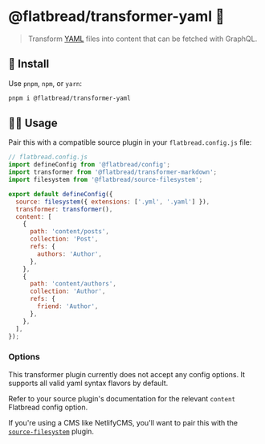 # @flatbread/transformer-yaml 🐪

> Transform [YAML](https://en.wikipedia.org/wiki/YAML) files into content that can be fetched with GraphQL.

## 💾 Install

Use `pnpm`, `npm`, or `yarn`:

```bash
pnpm i @flatbread/transformer-yaml
```

## 👩‍🍳 Usage

Pair this with a compatible source plugin in your `flatbread.config.js` file:

```js
// flatbread.config.js
import defineConfig from '@flatbread/config';
import transformer from '@flatbread/transformer-markdown';
import filesystem from '@flatbread/source-filesystem';

export default defineConfig({
  source: filesystem({ extensions: ['.yml', '.yaml'] }),
  transformer: transformer(),
  content: [
    {
      path: 'content/posts',
      collection: 'Post',
      refs: {
        authors: 'Author',
      },
    },
    {
      path: 'content/authors',
      collection: 'Author',
      refs: {
        friend: 'Author',
      },
    },
  ],
});
```

### Options

This transformer plugin currently does not accept any config options. It supports all valid yaml syntax flavors by default.

Refer to your source plugin's documentation for the relevant `content` Flatbread config option.

If you're using a CMS like NetlifyCMS, you'll want to pair this with the [`source-filesystem`](https://github.com/tonyketcham/flatbread/blob/main/packages/source-filesystem/README.md) plugin.
